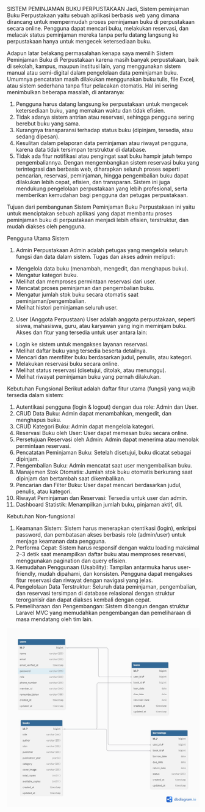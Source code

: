 SISTEM PEMINJAMAN BUKU PERPUSTAKAAN 
Jadi, Sistem peminjaman Buku Perpustakaan yaitu sebuah aplikasi berbasis web yang dimana dirancang untuk mempermudah proses peminjaman buku di perpustakaan secara online. Pengguna dapat mencari buku, melakukan reservasi, dan melacak status peminjaman mereka tanpa perlu datang langsung ke perpustakaan hanya untuk mengecek ketersediaan buku.

Adapun latar belakang permasalahan kenapa saya memilih Sistem Peminjaman Buku di Perpustakaan karena masih banyak perpustakaan, baik di sekolah, kampus, maupun institusi lain, yang menggunakan sistem manual atau semi-digital dalam pengelolaan data peminjaman buku. Umumnya pencatatan masih dilakukan menggunakan buku tulis, file Excel, atau sistem sederhana tanpa fitur pelacakan otomatis.
Hal ini sering menimbulkan beberapa masalah, di antaranya:
1. Pengguna harus datang langsung ke perpustakaan untuk mengecek ketersediaan buku, yang memakan waktu dan tidak efisien.
2. Tidak adanya sistem antrian atau reservasi, sehingga pengguna sering berebut buku yang sama.
3. Kurangnya transparansi terhadap status buku (dipinjam, tersedia, atau sedang dipesan).
4. Kesulitan dalam pelaporan data peminjaman atau riwayat pengguna, karena data tidak tersimpan terstruktur di database.
5. Tidak ada fitur notifikasi atau pengingat saat buku hampir jatuh tempo pengembaliannya.
Dengan mengembangkan sistem reservasi buku yang terintegrasi dan berbasis web, diharapkan seluruh proses seperti pencarian, reservasi, peminjaman, hingga pengembalian buku dapat dilakukan lebih cepat, efisien, dan transparan. Sistem ini juga mendukung pengelolaan perpustakaan yang lebih profesional, serta memberikan kemudahan bagi pengguna dan petugas perpustakaan.

Tujuan dari pembangunan Sistem Peminjaman Buku Perpustakaan ini yaitu untuk menciptakan sebuah aplikasi yang dapat membantu proses peminjaman buku di perpustakaan menjadi lebih efisien, terstruktur, dan mudah diakses oleh pengguna. 

Pengguna Utama Sistem
1. Admin Perpustakaan
Admin adalah petugas yang mengelola seluruh fungsi dan data dalam sistem. Tugas dan akses admin meliputi:
- Mengelola data buku (menambah, mengedit, dan menghapus buku).
- Mengatur kategori buku.
- Melihat dan memproses permintaan reservasi dari user.
- Mencatat proses peminjaman dan pengembalian buku.
- Mengatur jumlah stok buku secara otomatis saat peminjaman/pengembalian.
- Melihat histori peminjaman seluruh user.

2. User (Anggota Perpustaan)
User adalah anggota perpustakaan, seperti siswa, mahasiswa, guru, atau karyawan yang ingin meminjam buku. Akses dan fitur yang tersedia untuk user antara lain:
- Login ke sistem untuk mengakses layanan reservasi.
- Melihat daftar buku yang tersedia beserta detailnya.
- Mencari dan memfilter buku berdasarkan judul, penulis, atau kategori.
- Melakukan reservasi buku secara online.
- Melihat status reservasi (disetujui, ditolak, atau menunggu).
- Melihat riwayat peminjaman buku yang pernah dilakukan.

Kebutuhan Fungsional
Berikut adalah daftar fitur utama (fungsi) yang wajib tersedia dalam sistem:
1. Autentikasi pengguna (login & logout) dengan dua role: Admin dan User.
2. CRUD Data Buku: Admin dapat menambahkan, mengedit, dan menghapus buku.
3. CRUD Kategori Buku: Admin dapat mengelola kategori.
4. Reservasi Buku oleh User: User dapat memesan buku secara online.
5. Persetujuan Reservasi oleh Admin: Admin dapat menerima atau menolak permintaan reservasi.
6. Pencatatan Peminjaman Buku: Setelah disetujui, buku dicatat sebagai dipinjam.
7. Pengembalian Buku: Admin mencatat saat user mengembalikan buku.
8. Manajemen Stok Otomatis: Jumlah stok buku otomatis berkurang saat dipinjam dan bertambah saat dikembalikan.
9. Pencarian dan Filter Buku: User dapat mencari berdasarkan judul, penulis, atau kategori.
10. Riwayat Peminjaman dan Reservasi: Tersedia untuk user dan admin.
11. Dashboard Statistik: Menampilkan jumlah buku, pinjaman aktif, dll.

Kebutuhan Non-fungsional
1. Keamanan Sistem: Sistem harus menerapkan otentikasi (login), enkripsi password, dan pembatasan akses berbasis role (admin/user) untuk menjaga keamanan data pengguna.
2. Performa Cepat: Sistem harus responsif dengan waktu loading maksimal 2–3 detik saat menampilkan daftar buku atau memproses reservasi, menggunakan pagination dan query efisien.
3. Kemudahan Penggunaan (Usability): Tampilan antarmuka harus user-friendly, mudah dipahami, dan konsisten. Pengguna dapat mengakses fitur reservasi dan riwayat dengan navigasi yang jelas.
4. Pengelolaan Data Terstruktur: Seluruh data peminjaman, pengembalian, dan reservasi tersimpan di database relasional dengan struktur terorganisir dan dapat diakses kembali dengan cepat.
5. Pemeliharaan dan Pengembangan: Sistem dibangun dengan struktur Laravel MVC yang memudahkan pengembangan dan pemeliharaan di masa mendatang oleh tim lain.

![Diagram DataBase](Diagram.jpg)
